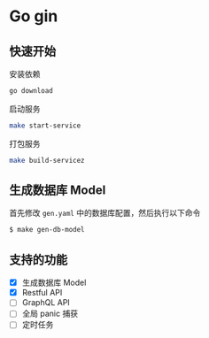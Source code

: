 # Go gin

## 快速开始
安装依赖
```bash
go download

```
启动服务
```bash
make start-service
```
打包服务
```bash
make build-servicez
```

## 生成数据库 Model
首先修改 `gen.yaml` 中的数据库配置，然后执行以下命令
```bash
$ make gen-db-model
```

## 支持的功能
- [x] 生成数据库 Model
- [x] Restful API
- [ ] GraphQL API
- [ ] 全局 panic 捕获
- [ ] 定时任务
